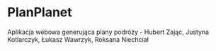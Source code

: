 # PlanPlanet
Aplikacja webowa generująca plany podróży - Hubert Zając, Justyna Kotlarczyk, Łukasz Wawrzyk, Roksana Niechciał
